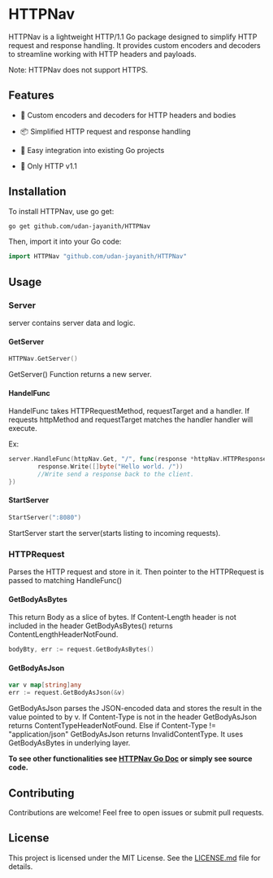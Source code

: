 # HTTPNav

HTTPNav is a lightweight HTTP/1.1 Go package designed to simplify HTTP request and response handling. It provides custom encoders and decoders to streamline working with HTTP headers and payloads.

Note: HTTPNav does not support HTTPS.

## Features
* 🧰 Custom encoders and decoders for HTTP headers and bodies

* 📦 Simplified HTTP request and response handling

* 🔧 Easy integration into existing Go projects

* 🧪 Only HTTP v1.1

## Installation

To install HTTPNav, use go get:
```bash
go get github.com/udan-jayanith/HTTPNav
```
Then, import it into your Go code:
```go
import HTTPNav "github.com/udan-jayanith/HTTPNav"
```

## Usage

### Server
server contains server data and logic.

#### GetServer
```go
HTTPNav.GetServer()
```
GetServer() Function returns a new server.

#### HandelFunc
HandelFunc takes HTTPRequestMethod, requestTarget and a handler. If requests httpMethod and requestTarget matches the handler handler will execute.

Ex:
```go
server.HandleFunc(httpNav.Get, "/", func(response *httpNav.HTTPResponse, request *httpNav.HTTPRequest) {
		response.Write([]byte("Hello world. /"))
        //Write send a response back to the client.
})
```

#### StartServer
```go
StartServer(":8080")
```
StartServer start the server(starts listing to incoming requests). 

### HTTPRequest

Parses the HTTP request and store in it. Then pointer to the HTTPRequest is passed to matching HandleFunc()

#### GetBodyAsBytes
This return Body as a slice of bytes. If Content-Length header is not included in the header GetBodyAsBytes() returns ContentLengthHeaderNotFound.

```go
bodyBty, err := request.GetBodyAsBytes()
```
#### GetBodyAsJson
```go
var v map[string]any
err := request.GetBodyAsJson(&v)
```
GetBodyAsJson parses the JSON-encoded data and stores the result in the value pointed to by v. If Content-Type is not in the header GetBodyAsJson returns ContentTypeHeaderNotFound. Else if Content-Type != "application/json" GetBodyAsJson returns InvalidContentType. It uses GetBodyAsBytes in underlying layer.

**To see other functionalities see
[HTTPNav Go Doc](https://pkg.go.dev/github.com/udan-jayanith/HTTPNav) or simply see source code.**

## Contributing
Contributions are welcome! Feel free to open issues or submit pull requests.

## License
This project is licensed under the MIT License. See the [LICENSE.md](https://github.com/udan-jayanith/HTTPNav/blob/main/LICENSE.md) file for details.
